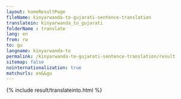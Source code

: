 ```yaml
---
layout: homeResultPage
fileName: kinyarwanda-to-gujarati-sentence-translation
translatein: kinyarwanda_to_gujarati
folderName : translate
lang: en
from: rw
to: gu
langname: kinyarwanda-to
permalink: /kinyarwanda-to-gujarati-sentence-translation/result
sitemap: false
nointernationalization: true
matchurls: en&&gu
---
```

{% include result/translateinto.html %}

<script src="/js/result/translation.js" data-foldername="{{page.folderName}}" data-lang="{{page.lang}}"></script>

